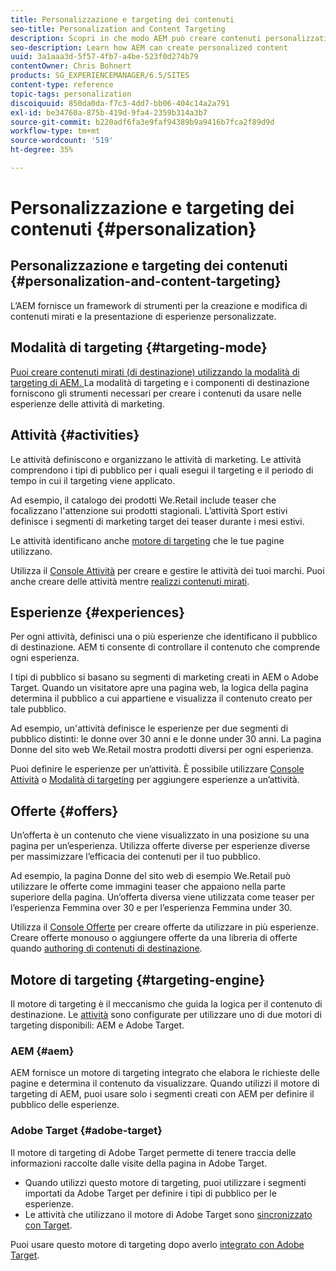 ```yaml
---
title: Personalizzazione e targeting dei contenuti
seo-title: Personalization and Content Targeting
description: Scopri in che modo AEM può creare contenuti personalizzati
seo-description: Learn how AEM can create personalized content
uuid: 3a1aaa3d-5f57-4fb7-a4be-523f0d274b79
contentOwner: Chris Bohnert
products: SG_EXPERIENCEMANAGER/6.5/SITES
content-type: reference
topic-tags: personalization
discoiquuid: 850da0da-f7c3-4dd7-bb06-404c14a2a791
exl-id: be34760a-875b-419d-9fa4-2359b314a3b7
source-git-commit: b220adf6fa3e9faf94389b9a9416b7fca2f89d9d
workflow-type: tm+mt
source-wordcount: '519'
ht-degree: 35%

---
```


# Personalizzazione e targeting dei contenuti {#personalization}

## Personalizzazione e targeting dei contenuti {#personalization-and-content-targeting}

L’AEM fornisce un framework di strumenti per la creazione e modifica di contenuti mirati e la presentazione di esperienze personalizzate.

## Modalità di targeting {#targeting-mode}

[Puoi creare contenuti mirati (di destinazione) utilizzando la modalità di targeting di AEM. ](/help/sites-authoring/content-targeting-touch.md) La modalità di targeting e i componenti di destinazione forniscono gli strumenti necessari per creare i contenuti da usare nelle esperienze delle attività di marketing.

## Attività {#activities}

Le attività definiscono e organizzano le attività di marketing. Le attività comprendono i tipi di pubblico per i quali esegui il targeting e il periodo di tempo in cui il targeting viene applicato.

Ad esempio, il catalogo dei prodotti We.Retail include teaser che focalizzano l&#39;attenzione sui prodotti stagionali. L’attività Sport estivi definisce i segmenti di marketing target dei teaser durante i mesi estivi.

Le attività identificano anche [motore di targeting](/help/sites-authoring/personalization.md#targeting-engine) che le tue pagine utilizzano.

Utilizza il [Console Attività](/help/sites-authoring/activitylib.md) per creare e gestire le attività dei tuoi marchi. Puoi anche creare delle attività mentre [realizzi contenuti mirati](/help/sites-authoring/content-targeting-touch.md).

## Esperienze {#experiences}

Per ogni attività, definisci una o più esperienze che identificano il pubblico di destinazione. AEM ti consente di controllare il contenuto che comprende ogni esperienza.

I tipi di pubblico si basano su segmenti di marketing creati in AEM o Adobe Target. Quando un visitatore apre una pagina web, la logica della pagina determina il pubblico a cui appartiene e visualizza il contenuto creato per tale pubblico.

Ad esempio, un&#39;attività definisce le esperienze per due segmenti di pubblico distinti: le donne over 30 anni e le donne under 30 anni. La pagina Donne del sito web We.Retail mostra prodotti diversi per ogni esperienza.

Puoi definire le esperienze per un’attività. È possibile utilizzare [Console Attività](/help/sites-authoring/activitylib.md#adding-editing-an-activity-using-the-activities-console) o [Modalità di targeting](/help/sites-authoring/content-targeting-touch.md#adding-and-removing-experiences-using-targeting-mode) per aggiungere esperienze a un’attività.

## Offerte {#offers}

Un’offerta è un contenuto che viene visualizzato in una posizione su una pagina per un’esperienza. Utilizza offerte diverse per esperienze diverse per massimizzare l’efficacia dei contenuti per il tuo pubblico.

Ad esempio, la pagina Donne del sito web di esempio We.Retail può utilizzare le offerte come immagini teaser che appaiono nella parte superiore della pagina. Un’offerta diversa viene utilizzata come teaser per l’esperienza Femmina over 30 e per l’esperienza Femmina under 30.

Utilizza il [Console Offerte](/help/sites-authoring/offerlib.md) per creare offerte da utilizzare in più esperienze. Creare offerte monouso o aggiungere offerte da una libreria di offerte quando [authoring di contenuti di destinazione](/help/sites-authoring/content-targeting-touch.md).

## Motore di targeting {#targeting-engine}

Il motore di targeting è il meccanismo che guida la logica per il contenuto di destinazione. Le [attività](/help/sites-authoring/activitylib.md) sono configurate per utilizzare uno di due motori di targeting disponibili: AEM e Adobe Target.

### AEM {#aem}

AEM fornisce un motore di targeting integrato che elabora le richieste delle pagine e determina il contenuto da visualizzare. Quando utilizzi il motore di targeting di AEM, puoi usare solo i segmenti creati con AEM per definire il pubblico delle esperienze.

### Adobe Target {#adobe-target}

Il motore di targeting di Adobe Target permette di tenere traccia delle informazioni raccolte dalle visite della pagina in Adobe Target.

* Quando utilizzi questo motore di targeting, puoi utilizzare i segmenti importati da Adobe Target per definire i tipi di pubblico per le esperienze.
* Le attività che utilizzano il motore di Adobe Target sono [sincronizzato con Target](/help/sites-authoring/activitylib.md#synchronizing-activities-with-adobe-target).

Puoi usare questo motore di targeting dopo averlo [integrato con Adobe Target](/help/sites-administering/opt-in.md).
